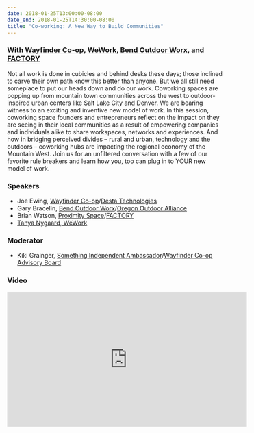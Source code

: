 ```yaml
---
date: 2018-01-25T13:00:00-08:00
date_end: 2018-01-25T14:30:00-08:00
title: "Co-working: A New Way to Build Communities"
---
```


### With [Wayfinder Co-op](https://wayfinder-coop.com/), [WeWork](https://www.wework.com/buildings/tabor-center--denver--CO), [Bend Outdoor Worx](http://bendoutdoorworx.com/), and [FACTORY](https://factorycoworking.com/)

Not all work is done in cubicles and behind desks these days; those inclined to carve their own path know this better than anyone. But we all still need someplace to put our heads down and do our work. Coworking spaces are popping up from mountain town communities across the west to outdoor-inspired urban centers like Salt Lake City and Denver.  We are bearing witness to an exciting and inventive new model of work. In this session, coworking space founders and entrepreneurs reflect on the impact on they are seeing in their local communities as a result of empowering companies and individuals alike to share workspaces, networks and experiences. And how in bridging perceived divides – rural and urban, technology and the outdoors – coworking hubs are impacting the regional economy of the Mountain West.  Join us for an unfiltered conversation with a few of our favorite rule breakers and learn how you, too can plug in to YOUR new model of work.

### Speakers
- Joe Ewing, [Wayfinder Co-op](https://wayfinder-coop.com/)/[Desta Technologies](https://desta.co/)
- Gary Bracelin, [Bend Outdoor Worx](http://bendoutdoorworx.com/)/[Oregon Outdoor Alliance](https://oregonoutdooralliance.wildapricot.org/)
- Brian Watson, [Proximity Space](https://proximity.space/)/[FACTORY](https://factorycoworking.com/)
- [Tanya Nygaard, WeWork](https://www.wework.com/buildings/tabor-center--denver--CO)

### Moderator
- Kiki Grainger, [Something Independent Ambassador](http://www.somethingindependent.com/)/[Wayfinder Co-op Advisory Board](https://wayfinder-coop.com/)

### Video
<iframe src="https://www.facebook.com/plugins/video.php?href=https%3A%2F%2Fwww.facebook.com%2FSomethingIndependent%2Fvideos%2F1586759134694782%2F&show_text=0&width=560" width="560" height="315" style="border:none;overflow:hidden" scrolling="no" frameborder="0" allowTransparency="true" allowFullScreen="true"></iframe>
